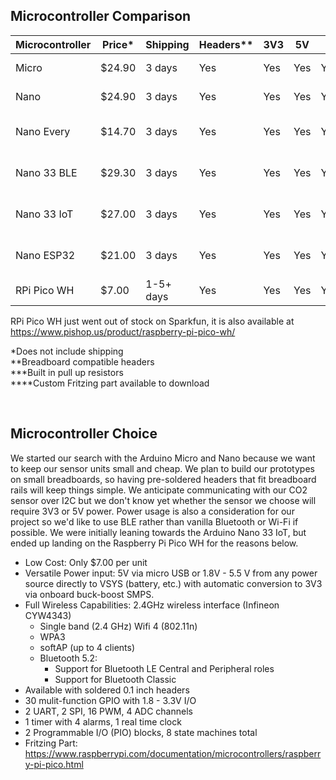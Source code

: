 
## Microcontroller Comparison

| Microcontroller | Price* | Shipping  | Headers** | 3V3 | 5V  | I2C    | BT  | BLE | Fritzing  | Link |
|-----------------|--------|-----------|-----------|-----|-----|--------|-----|-----|-----------|------|
| Micro           | $24.90 |    3 days |       Yes | Yes | Yes | Yes    |  No |  No |   Yes**** | https://store-usa.arduino.cc/products/arduino-micro |
| Nano            | $24.90 |    3 days |       Yes | Yes | Yes | Yes    |  No |  No |   Yes     | https://store-usa.arduino.cc/products/arduino-nano |
| Nano Every      | $14.70 |    3 days |       Yes | Yes | Yes | Yes    |  No |  No |   Yes**** | https://store-usa.arduino.cc/products/arduino-nano-every-with-headers |
| Nano 33 BLE     | $29.30 |    3 days |       Yes | Yes | Yes | Yes*** | Yes | Yes |   Yes**** | https://store-usa.arduino.cc/products/arduino-nano-33-ble-with-headers |
| Nano 33 IoT     | $27.00 |    3 days |       Yes | Yes | Yes | Yes*** | Yes | Yes |   Yes**** | https://store-usa.arduino.cc/products/arduino-nano-33-iot-with-headers |
| Nano ESP32      | $21.00 |    3 days |       Yes | Yes | Yes | Yes    | Yes |  No |    No     | https://store-usa.arduino.cc/products/nano-esp32-with-headers |
| RPi Pico WH     |  $7.00 | 1-5+ days |       Yes | Yes | Yes | Yes    | Yes | Yes |   Yes     | https://www.sparkfun.com/products/20174 |

RPi Pico WH just went out of stock on Sparkfun, it is also available at
<https://www.pishop.us/product/raspberry-pi-pico-wh/>

*Does not include shipping \
**Breadboard compatible headers \
***Built in pull up resistors \
****Custom Fritzing part available to download


&nbsp;
## Microcontroller Choice

We started our search with the Arduino Micro and Nano because we want to keep our sensor units small and cheap. We plan to build our prototypes on small breadboards, so having pre-soldered headers that fit breadboard rails will keep things simple. We anticipate communicating with our CO2 sensor over I2C but we don't know yet whether the sensor we choose will require 3V3 or 5V power. Power usage is also a consideration for our project so we'd like to use BLE rather than vanilla Bluetooth or Wi-Fi if possible. We were initially leaning towards the Arduino Nano 33 IoT, but ended up landing on the Raspberry Pi Pico WH for the reasons below.

  - Low Cost: Only $7.00 per unit
  - Versatile Power input: 5V via micro USB or 1.8V - 5.5 V from any power
    source directly to VSYS (battery, etc.) with automatic conversion to 3V3
    via onboard buck-boost SMPS.
  - Full Wireless Capabilities: 2.4GHz wireless interface (Infineon CYW4343)
    - Single band (2.4 GHz) Wifi 4 (802.11n)
    - WPA3
    - softAP (up to 4 clients)
    - Bluetooth 5.2:
      - Support for Bluetooth LE Central and Peripheral roles
      - Support for Bluetooth Classic
  - Available with soldered 0.1 inch headers
  - 30 mulit-function GPIO with 1.8 - 3.3V I/O
  - 2 UART, 2 SPI, 16 PWM, 4 ADC channels
  - 1 timer with 4 alarms, 1 real time clock
  - 2 Programmable I/O (PIO) blocks, 8 state machines total
  - Fritzing Part: <https://www.raspberrypi.com/documentation/microcontrollers/raspberry-pi-pico.html>
